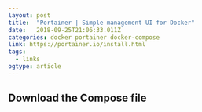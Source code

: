 ```yaml
---
layout: post 
title:  "Portainer | Simple management UI for Docker" 
date:   2018-09-25T21:06:33.011Z 
categories: docker portainer docker-compose
link: https://portainer.io/install.html 
tags:
  - links
ogtype: article 
---
```


## Download the Compose file